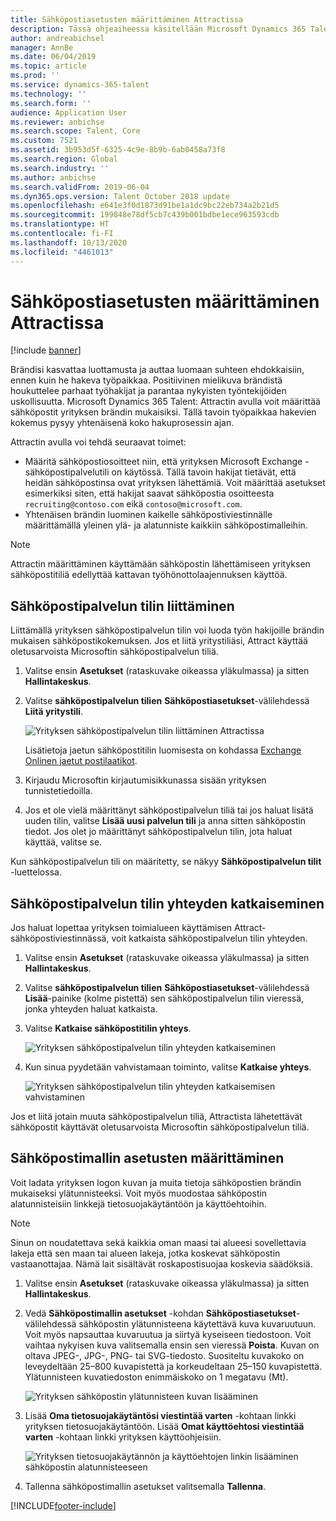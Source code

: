 ```yaml
---
title: Sähköpostiasetusten määrittäminen Attractissa
description: Tässä ohjeaiheessa käsitellään Microsoft Dynamics 365 Talent - Attractista lähetettävien sähköpostien asetusten määrittämistä.
author: andreabichsel
manager: AnnBe
ms.date: 06/04/2019
ms.topic: article
ms.prod: ''
ms.service: dynamics-365-talent
ms.technology: ''
ms.search.form: ''
audience: Application User
ms.reviewer: anbichse
ms.search.scope: Talent, Core
ms.custom: 7521
ms.assetid: 3b953d5f-6325-4c9e-8b9b-6ab0458a73f8
ms.search.region: Global
ms.search.industry: ''
ms.author: anbichse
ms.search.validFrom: 2019-06-04
ms.dyn365.ops.version: Talent October 2018 update
ms.openlocfilehash: e641e3f0d1873d91be1a1dc9bc22eb734a2b21d5
ms.sourcegitcommit: 199848e78df5cb7c439b001bdbe1ece963593cdb
ms.translationtype: HT
ms.contentlocale: fi-FI
ms.lasthandoff: 10/13/2020
ms.locfileid: "4461013"
---
```

# <a name="configure-email-settings-in-attract"></a>Sähköpostiasetusten määrittäminen Attractissa

[!include [banner](includes/banner.md)]

Brändisi kasvattaa luottamusta ja auttaa luomaan suhteen ehdokkaisiin, ennen kuin he hakeva työpaikkaa. Positiivinen mielikuva brändistä houkuttelee parhaat työhakijat ja parantaa nykyisten työntekijöiden uskollisuutta. Microsoft Dynamics 365 Talent: Attractin avulla voit määrittää sähköpostit yrityksen brändin mukaisiksi. Tällä tavoin työpaikkaa hakevien kokemus pysyy yhtenäisenä koko hakuprosessin ajan.

Attractin avulla voi tehdä seuraavat toimet:

- Määritä sähköpostiosoitteet niin, että yrityksen Microsoft Exchange -sähköpostipalvelutili on käytössä. Tällä tavoin hakijat tietävät, että heidän sähköpostinsa ovat yrityksen lähettämiä. Voit määrittää asetukset esimerkiksi siten, että hakijat saavat sähköpostia osoitteesta `recruiting@contoso.com` eikä `contoso@microsoft.com`.
- Yhtenäisen brändin luominen kaikelle sähköpostiviestinnälle määrittämällä yleinen ylä- ja alatunniste kaikkiin sähköpostimalleihin. 

> [!NOTE]
> Attractin määrittäminen käyttämään sähköpostin lähettämiseen yrityksen sähköpostitiliä edellyttää kattavan työhönottolaajennuksen käyttöä.

## <a name="connect-an-email-service-account"></a>Sähköpostipalvelun tilin liittäminen

Liittämällä yrityksen sähköpostipalvelun tilin voi luoda työn hakijoille brändin mukaisen sähköpostikokemuksen. Jos et liitä yritystiliäsi, Attract käyttää oletusarvoista Microsoftin sähköpostipalvelun tiliä.

1. Valitse ensin **Asetukset** (rataskuvake oikeassa yläkulmassa) ja sitten **Hallintakeskus**.
2. Valitse **sähköpostipalvelun tilien** **Sähköpostiasetukset**-välilehdessä **Liitä yritystili**.

    ![Yrityksen sähköpostipalvelun tilin liittäminen Attractissa](./media/attract-admin-email-service-accounts.png)

    Lisätietoja jaetun sähköpostitilin luomisesta on kohdassa [Exchange Onlinen jaetut postilaatikot](https://docs.microsoft.com/exchange/collaboration-exo/shared-mailboxes).

3. Kirjaudu Microsoftin kirjautumisikkunassa sisään yrityksen tunnistetiedoilla.
4. Jos et ole vielä määrittänyt sähköpostipalvelun tiliä tai jos haluat lisätä uuden tilin, valitse **Lisää uusi palvelun tili** ja anna sitten sähköpostin tiedot. Jos olet jo määrittänyt sähköpostipalvelun tilin, jota haluat käyttää, valitse se.

Kun sähköpostipalvelun tili on määritetty, se näkyy **Sähköpostipalvelun tilit** -luettelossa.

## <a name="disconnect-an-email-service-account"></a>Sähköpostipalvelun tilin yhteyden katkaiseminen

Jos haluat lopettaa yrityksen toimialueen käyttämisen Attract-sähköpostiviestinnässä, voit katkaista sähköpostipalvelun tilin yhteyden.

1. Valitse ensin **Asetukset** (rataskuvake oikeassa yläkulmassa) ja sitten **Hallintakeskus**.
2. Valitse **sähköpostipalvelun tilien** **Sähköpostiasetukset**-välilehdessä **Lisää**-painike (kolme pistettä) sen sähköpostipalvelun tilin vieressä, jonka yhteyden haluat katkaista.
3. Valitse **Katkaise sähköpostitilin yhteys**.

    ![Yrityksen sähköpostipalvelun tilin yhteyden katkaiseminen](./media/attract-admin-disconnect-email-account.png)

4. Kun sinua pyydetään vahvistamaan toiminto, valitse **Katkaise yhteys**.

    ![Yrityksen sähköpostipalvelun tilin yhteyden katkaisemisen vahvistaminen](./media/attract-admin-email-confirm-disconnect.png)

Jos et liitä jotain muuta sähköpostipalvelun tiliä, Attractista lähetettävät sähköpostit käyttävät oletusarvoista Microsoftin sähköpostipalvelun tiliä.

## <a name="configure-email-template-settings"></a>Sähköpostimallin asetusten määrittäminen

Voit ladata yrityksen logon kuvan ja muita tietoja sähköpostien brändin mukaiseksi ylätunnisteeksi. Voit myös muodostaa sähköpostin alatunnisteisiin linkkejä tietosuojakäytäntöön ja käyttöehtoihin.

> [!NOTE]
> Sinun on noudatettava sekä kaikkia oman maasi tai alueesi sovellettavia lakeja että sen maan tai alueen lakeja, jotka koskevat sähköpostin vastaanottajaa. Nämä lait sisältävät roskapostisuojaa koskevia säädöksiä.

1. Valitse ensin **Asetukset** (rataskuvake oikeassa yläkulmassa) ja sitten **Hallintakeskus**.
2. Vedä **Sähköpostimallin asetukset** -kohdan **Sähköpostiasetukset**-välilehdessä sähköpostin ylätunnisteena käytettävä kuva kuvaruutuun. Voit myös napsauttaa kuvaruutua ja siirtyä kyseiseen tiedostoon. Voit vaihtaa nykyisen kuva valitsemalla ensin sen vieressä **Poista**. Kuvan on oltava JPEG-, JPG-, PNG- tai SVG-tiedosto. Suositeltu kuvakoko on leveydeltään 25–800 kuvapistettä ja korkeudeltaan 25–150 kuvapistettä. Ylätunnisteen kuvatiedoston enimmäiskoko on 1 megatavu (Mt).

    ![Yrityksen sähköpostin ylätunnisteen kuvan lisääminen](./media/attract-admin-email-header.png)

3. Lisää **Oma tietosuojakäytäntösi viestintää varten** -kohtaan linkki yrityksen tietosuojakäytäntöön. Lisää **Omat käyttöehtosi viestintää varten** -kohtaan linkki yrityksen käyttöohjeisiin.

    ![Yrityksen tietosuojakäytännön ja käyttöehtojen linkin lisääminen sähköpostin alatunnisteeseen](./media/attract-admin-email-footer.png)

4. Tallenna sähköpostimallin asetukset valitsemalla **Tallenna**.


[!INCLUDE[footer-include](../includes/footer-banner.md)]